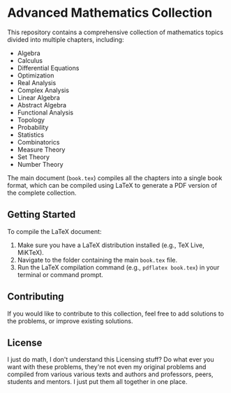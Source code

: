 # Advanced Mathematics Collection

This repository contains a comprehensive collection of mathematics topics divided into multiple chapters, including:

- Algebra
- Calculus
- Differential Equations
- Optimization
- Real Analysis
- Complex Analysis
- Linear Algebra
- Abstract Algebra
- Functional Analysis
- Topology
- Probability
- Statistics
- Combinatorics
- Measure Theory
- Set Theory
- Number Theory

The main document (`book.tex`) compiles all the chapters into a single book format, which can be compiled using LaTeX to generate a PDF version of the complete collection.

## Getting Started
To compile the LaTeX document:
1. Make sure you have a LaTeX distribution installed (e.g., TeX Live, MiKTeX).
2. Navigate to the folder containing the main `book.tex` file.
3. Run the LaTeX compilation command (e.g., `pdflatex book.tex`) in your terminal or command prompt.

## Contributing
If you would like to contribute to this collection, feel free to add solutions to the problems, or improve existing solutions.

## License
I just do math, I don't understand this Licensing stuff? Do what ever you want with these problems, they're not even my original problems and compiled from various various texts and authors and professors, peers, students and mentors. I just put them all together in one place.